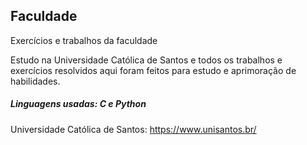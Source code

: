 ## Faculdade
Exercícios e trabalhos da faculdade

Estudo na Universidade Católica de Santos e todos os trabalhos e exercícios resolvidos aqui foram feitos para estudo e aprimoração de habilidades.

##### Linguagens usadas: C e Python
Universidade Católica de Santos: https://www.unisantos.br/
